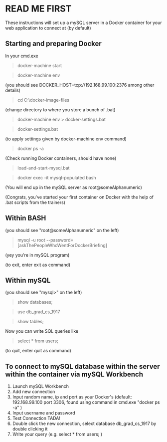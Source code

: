 # READ ME FIRST
These instructions will set up a mySQL server in a Docker container for your web application to connect at (by default)

## Starting and preparing Docker
In your cmd.exe
> docker-machine start

> docker-machine env 

(you should see DOCKER_HOST=tcp://192.168.99.100:2376 among other details)

> cd C:\docker-image-files 

(change directory to where you store a bunch of .bat)

> docker-machine env > docker-settings.bat

> docker-settings.bat 

(to apply settings given by docker-machine env command)

> docker ps -a 

(Check running Docker containers, should have none)

> load-and-start-mysql.bat

> docker exec -it mysql-populated bash

(You will end up in the mySQL server as root@someAlphanumeric)

(Congrats, you've started your first container on Docker with the help of .bat scripts from the trainers)

## Within BASH 
(you should see "root@someAlphanumeric" on the left)

> mysql -u root --password=[askThePeopleWhoWentForDockerBriefing]

(yey you're in mySQL program)

(to exit, enter exit as command)

## Within mySQL 

(you should see "mysql>" on the left)

> show databases;

> use db_grad_cs_1917

> show tables;

Now you can write SQL queries  like

> select * from users;

(to quit, enter quit as command)

## To connect to mySQL database within the server within the container via mySQL Workbench
1. Launch mySQL Workbench
2. Add new connection
3. Input random name, ip and port as your Docker's (default: 192.168.99.100 port 3306, found using command in cmd.exe "docker ps -a" )
4. Input username and password
5. Test Connection TADA!
6. Double click the new connection, select database db_grad_cs_1917 by double clicking it
7. Write your query (e.g. select * from users; )

